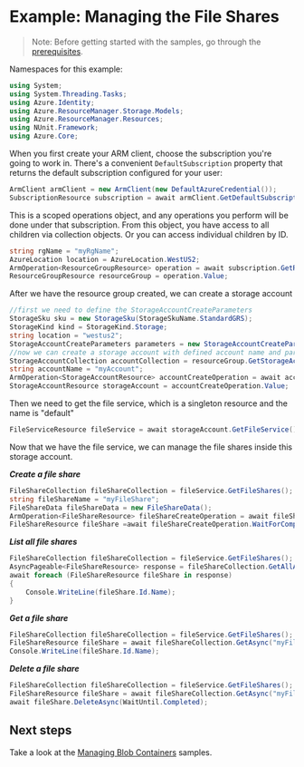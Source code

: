 # Example: Managing the File Shares

>Note: Before getting started with the samples, go through the [prerequisites](https://github.com/Azure/azure-sdk-for-net/tree/main/sdk/resourcemanager/Azure.ResourceManager#prerequisites).

Namespaces for this example:

```C# Snippet:Managing_StorageAccounts_NameSpaces
using System;
using System.Threading.Tasks;
using Azure.Identity;
using Azure.ResourceManager.Storage.Models;
using Azure.ResourceManager.Resources;
using NUnit.Framework;
using Azure.Core;
```

When you first create your ARM client, choose the subscription you're going to work in. There's a convenient `DefaultSubscription` property that returns the default subscription configured for your user:

```C# Snippet:Managing_StorageAccounts_DefaultSubscription
ArmClient armClient = new ArmClient(new DefaultAzureCredential());
SubscriptionResource subscription = await armClient.GetDefaultSubscriptionAsync();
```

This is a scoped operations object, and any operations you perform will be done under that subscription. From this object, you have access to all children via collection objects. Or you can access individual children by ID.

```C# Snippet:Managing_StorageAccounts_GetResourceGroupCollection
string rgName = "myRgName";
AzureLocation location = AzureLocation.WestUS2;
ArmOperation<ResourceGroupResource> operation = await subscription.GetResourceGroups().CreateOrUpdateAsync(WaitUntil.Completed, rgName, new ResourceGroupData(location));
ResourceGroupResource resourceGroup = operation.Value;
```

After we have the resource group created, we can create a storage account

```C# Snippet:Managing_StorageAccounts_CreateStorageAccount
//first we need to define the StorageAccountCreateParameters
StorageSku sku = new StorageSku(StorageSkuName.StandardGRS);
StorageKind kind = StorageKind.Storage;
string location = "westus2";
StorageAccountCreateParameters parameters = new StorageAccountCreateParameters(sku, kind, location);
//now we can create a storage account with defined account name and parameters
StorageAccountCollection accountCollection = resourceGroup.GetStorageAccounts();
string accountName = "myAccount";
ArmOperation<StorageAccountResource> accountCreateOperation = await accountCollection.CreateOrUpdateAsync(WaitUntil.Completed, accountName, parameters);
StorageAccountResource storageAccount = accountCreateOperation.Value;
```


Then we need to get the file service, which is a singleton resource and the name is "default"

```C# Snippet:Managing_FileShares_GetFileService
FileServiceResource fileService = await storageAccount.GetFileService().GetAsync();
```


Now that we have the file service, we can manage the file shares inside this storage account.

***Create a file share***

```C# Snippet:Managing_FileShares_CreateFileShare
FileShareCollection fileShareCollection = fileService.GetFileShares();
string fileShareName = "myFileShare";
FileShareData fileShareData = new FileShareData();
ArmOperation<FileShareResource> fileShareCreateOperation = await fileShareCollection.CreateOrUpdateAsync(WaitUntil.Started, fileShareName, fileShareData);
FileShareResource fileShare =await fileShareCreateOperation.WaitForCompletionAsync();
```

***List all file shares***

```C# Snippet:Managing_FileShares_ListFileShares
FileShareCollection fileShareCollection = fileService.GetFileShares();
AsyncPageable<FileShareResource> response = fileShareCollection.GetAllAsync();
await foreach (FileShareResource fileShare in response)
{
    Console.WriteLine(fileShare.Id.Name);
}
```

***Get a file share***

```C# Snippet:Managing_FileShares_GetFileShare
FileShareCollection fileShareCollection = fileService.GetFileShares();
FileShareResource fileShare = await fileShareCollection.GetAsync("myFileShare");
Console.WriteLine(fileShare.Id.Name);
```

***Delete a file share***

```C# Snippet:Managing_FileShares_DeleteFileShare
FileShareCollection fileShareCollection = fileService.GetFileShares();
FileShareResource fileShare = await fileShareCollection.GetAsync("myFileShare");
await fileShare.DeleteAsync(WaitUntil.Completed);
```

## Next steps

Take a look at the [Managing Blob Containers](https://github.com/Azure/azure-sdk-for-net/blob/main/sdk/storage/Azure.ResourceManager.Storage/samples/Sample1_ManagingBlobContainers.md) samples.
